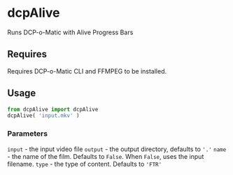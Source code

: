 # dcpAlive

Runs DCP-o-Matic with Alive Progress Bars

## Requires

Requires DCP-o-Matic CLI and FFMPEG to be installed.

## Usage

```python
from dcpAlive import dcpAlive
dcpAlive( 'input.mkv' )
```

### Parameters
`input` - the input video file
`output` - the output directory, defaults to `'.'`
`name` - the name of the film. Defaults to `False`. When `False`, uses the input filename.
`type` - the type of content. Defaults to `'FTR'`